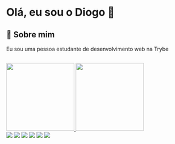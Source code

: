<h1>Olá, eu sou o Diogo 👋</h1>

<h2>🚀 Sobre mim</h2>
<p>Eu sou uma pessoa estudante de desenvolvimento web na Trybe</P>

##

<div>
  <a href="https://github.com/DiogoSouza21" target="_blank">
  <img height="180em" src="https://github-readme-stats.vercel.app/api?username=DiogoSouza21&show_icons=true&theme=dracula&include_all_commits=      true&cont_private=true"/>
  <img height="180em" src="https://github-readme-stats.vercel.app/api/top-langs/?username=DiogoSouza21&layout=compact&langs_count=16&theme=dracula"/>
</div>
  
<div>
  <a href="https://www.linkedin.com/in/diogosouza3/" target="_blank"><img src="https://img.shields.io/badge/LinkedIn-0077B5?style=for-the-badge&logo=linkedin&logoColor=white" target="_blank"></a>
  <a href="https://github.com/DiogoSouza21" target="_blank"><img src="https://img.shields.io/badge/GitHub-100000?style=for-the-badge&logo=github&logoColor=white" target="_blank"></a>
  <a href="https://www.facebook.com/diogo.souza3" target="_blank"><img src="https://img.shields.io/badge/Facebook-1877F2?style=for-the-badge&logo=facebook&logoColor=white" target="_blank"></a>  
  <a href="https://www.instagram.com/diogo21s/" target="_blank"><img src="https://img.shields.io/badge/Instagram-E4405F?style=for-the-badge&logo=instagram&logoColor=white" target="_blank"></a>
  <a href="https://t.me/DiogoRosaSouza" target="_blank"><img src="https://img.shields.io/badge/Telegram-2CA5E0?style=for-the-badge&logo=telegram&logoColor=white" target="_blank"></a>
  <a href="https://api.whatsapp.com/send?phone=5535998215322" target="_blank"><img src="https://img.shields.io/badge/WhatsApp-25D366?style=for-the-badge&logo=whatsapp&logoColor=white" target="_blank"></a>
</div>


<!--
**DiogoSouza21/DiogoSouza21** is a ✨ _special_ ✨ repository because its `README.md` (this file) appears on your GitHub profile.

Here are some ideas to get you started:

- 🔭 I’m currently working on ...
- 🌱 I’m currently learning ...
- 👯 I’m looking to collaborate on ...
- 🤔 I’m looking for help with ...
- 💬 Ask me about ...
- 📫 How to reach me: ...
- 😄 Pronouns: ...
- ⚡ Fun fact: ...
-->

